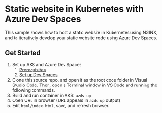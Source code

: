# Static website in Kubernetes with Azure Dev Spaces
This sample shows how to host a static website in Kubernetes using NGINX, and to iteratively develop your static website code using Azure Dev Spaces.

## Get Started
1. Set up AKS and Azure Dev Spaces
    1. [Prerequisites](https://docs.microsoft.com/en-us/azure/dev-spaces/quickstart-nodejs#prerequisites)
    1. [Set up Dev Spaces](https://docs.microsoft.com/en-us/azure/dev-spaces/quickstart-nodejs#set-up-azure-dev-spaces)   
1. Clone this source repo, and open it as the root code folder in Visual Studio Code. Then, open a Terminal window in VS Code and running the following commands.
1. Build and run container in AKS: `azds up`
1. Open URL in browser (URL appears in `azds up` output)
1. Edit `html/index.html`, save, and refresh browser.
